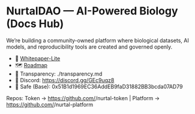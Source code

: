 # NurtalDAO — AI-Powered Biology (Docs Hub)

We’re building a community-owned platform where biological datasets, AI models, and reproducibility tools are created and governed openly.

- 📜 [Whitepaper-Lite](./whitepaper-lite.md)
- 🗺️ [Roadmap](./roadmap.md)
- 🪪 Transparency: ./transparency.md
- 💬 Discord: https://discord.gg/GEc9uqz8
- 🧾 Safe (Base): 0x51B1d1969EC36AddEB9faD31882BB3bcda07AD79

Repos: Token → https://github.com/<org>/nurtal-token | Platform → https://github.com/<org>/nurtal-platform
